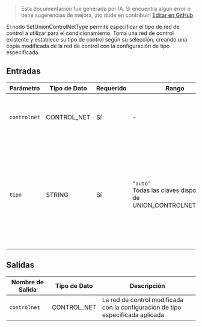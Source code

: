 > Esta documentación fue generada por IA. Si encuentra algún error o tiene sugerencias de mejora, ¡no dude en contribuir! [Editar en GitHub](https://github.com/Comfy-Org/embedded-docs/blob/main/comfyui_embedded_docs/docs/SetUnionControlNetType/es.md)

El nodo SetUnionControlNetType permite especificar el tipo de red de control a utilizar para el condicionamiento. Toma una red de control existente y establece su tipo de control según su selección, creando una copia modificada de la red de control con la configuración de tipo especificada.

## Entradas

| Parámetro | Tipo de Dato | Requerido | Rango | Descripción |
|-----------|-----------|----------|-------|-------------|
| `controlnet` | CONTROL_NET | Sí | - | La red de control a modificar con una nueva configuración de tipo |
| `tipo` | STRING | Sí | `"auto"`<br>Todas las claves disponibles de UNION_CONTROLNET_TYPES | El tipo de red de control a aplicar. Use "auto" para detección automática de tipo o seleccione un tipo específico de red de control de las opciones disponibles |

## Salidas

| Nombre de Salida | Tipo de Dato | Descripción |
|-------------|-----------|-------------|
| `controlnet` | CONTROL_NET | La red de control modificada con la configuración de tipo especificada aplicada |
